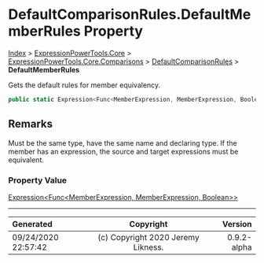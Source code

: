 ﻿# DefaultComparisonRules.DefaultMemberRules Property

[Index](../index.md) > [ExpressionPowerTools.Core](ExpressionPowerTools.Core.a.md) > [ExpressionPowerTools.Core.Comparisons](ExpressionPowerTools.Core.Comparisons.n.md) > [DefaultComparisonRules](ExpressionPowerTools.Core.Comparisons.DefaultComparisonRules.cs.md) > **DefaultMemberRules**

Gets the default rules for member equivalency.

```csharp
public static Expression<Func<MemberExpression, MemberExpression, Boolean>> DefaultMemberRules { get; }
```

## Remarks

Must be the same type, have the same name and declaring type. If the
            member has an expression, the source and target expressions must be
            equivalent.

### Property Value

 [Expression&lt;Func&lt;MemberExpression, MemberExpression, Boolean>>](https://docs.microsoft.com/dotnet/api/system.linq.expressions.expression-1) 


---

| Generated | Copyright | Version |
| :-- | :-: | --: |
| 09/24/2020 22:57:42 | (c) Copyright 2020 Jeremy Likness. | 0.9.2-alpha |
